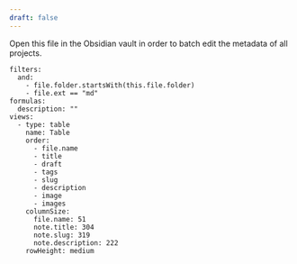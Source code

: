 ```yaml
---
draft: false
---
```


Open this file in the Obsidian vault in order to batch edit the metadata of all projects.

```base
filters:
  and:
    - file.folder.startsWith(this.file.folder)
    - file.ext == "md"
formulas:
  description: ""
views:
  - type: table
    name: Table
    order:
      - file.name
      - title
      - draft
      - tags
      - slug
      - description
      - image
      - images
    columnSize:
      file.name: 51
      note.title: 304
      note.slug: 319
      note.description: 222
    rowHeight: medium

```
